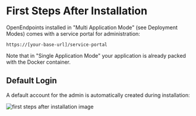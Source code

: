 # First Steps After Installation

OpenEndpoints installed in "Multi Application Mode" (see Deployment Modes) comes with a service portal for administration:

`https://[your-base-url]/service-portal`

Note that in "Single Application Mode" your application is already packed with the Docker container.

## Default Login

A default account for the admin is automatically created during installation:

![first steps after installation image](https://cdn.openendpoints.io/images/gitbook/first-steps-after-installation-login-image.png)

>
